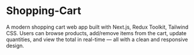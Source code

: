 # Shopping-Cart
A modern shopping cart web app built with Next.js, Redux Toolkit, Tailwind CSS. Users can browse products, add/remove items from the cart, update quantities, and view the total in real-time — all with a clean and responsive design.
